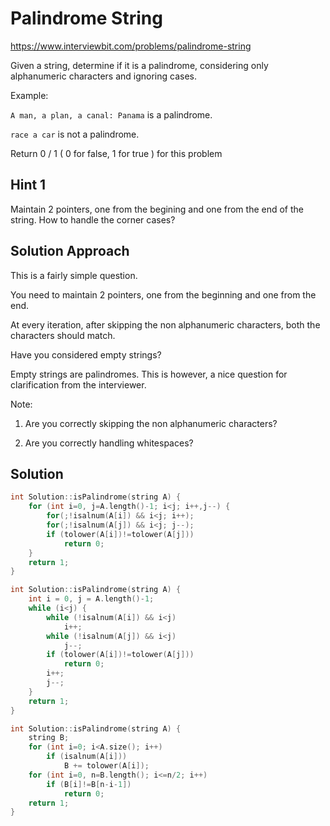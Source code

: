# Palindrome String

https://www.interviewbit.com/problems/palindrome-string

Given a string, determine if it is a palindrome, considering only alphanumeric characters and ignoring cases.

Example:

`A man, a plan, a canal: Panama` is a palindrome.

`race a car` is not a palindrome.

Return 0 / 1 ( 0 for false, 1 for true ) for this problem

## Hint 1

Maintain 2 pointers, one from the begining and one from the end of the string. How to handle the corner cases?


## Solution Approach

This is a fairly simple question.

You need to maintain 2 pointers, one from the beginning and one from the end.

At every iteration, after skipping the non alphanumeric characters, both the characters should match.

Have you considered empty strings?

Empty strings are palindromes. This is however, a nice question for clarification from the interviewer.

Note:

1. Are you correctly skipping the non alphanumeric characters?

2. Are you correctly handling whitespaces?


## Solution

```cpp
int Solution::isPalindrome(string A) {
    for (int i=0, j=A.length()-1; i<j; i++,j--) {
        for(;!isalnum(A[i]) && i<j; i++);
        for(;!isalnum(A[j]) && i<j; j--);
        if (tolower(A[i])!=tolower(A[j]))
            return 0;
    }
    return 1;
}

int Solution::isPalindrome(string A) {
    int i = 0, j = A.length()-1;
    while (i<j) {
        while (!isalnum(A[i]) && i<j)
            i++;
        while (!isalnum(A[j]) && i<j)
            j--;
        if (tolower(A[i])!=tolower(A[j]))
            return 0;
        i++;
        j--;
    }
    return 1;
}

int Solution::isPalindrome(string A) {
    string B;
    for (int i=0; i<A.size(); i++)
        if (isalnum(A[i]))
            B += tolower(A[i]);
    for (int i=0, n=B.length(); i<=n/2; i++)
        if (B[i]!=B[n-i-1])
            return 0;
    return 1;
}

```